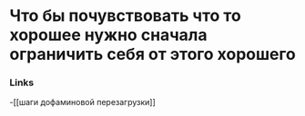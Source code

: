 

# Что бы почувствовать что то хорошее нужно  сначала ограничить себя от этого хорошего

### Links
-[[шаги дофаминовой перезагрузки]]
